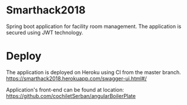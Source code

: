 ﻿# Smarthack2018

Spring boot application for facility room management.
The application is secured using JWT technology.

# Deploy

The application is deployed on Heroku using CI from the master branch.
https://smarthack2018.herokuapp.com/swagger-ui.html#/

Application's front-end can be found at location:
https://github.com/cochiletSerban/angularBoilerPlate
